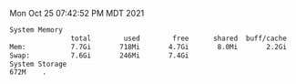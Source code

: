 Mon Oct 25 07:42:52 PM MDT 2021
```bash
System Memory
               total        used        free      shared  buff/cache   available
Mem:           7.7Gi       718Mi       4.7Gi       8.0Mi       2.2Gi       6.6Gi
Swap:          7.6Gi       246Mi       7.4Gi
System Storage
672M	.
```
```bash
